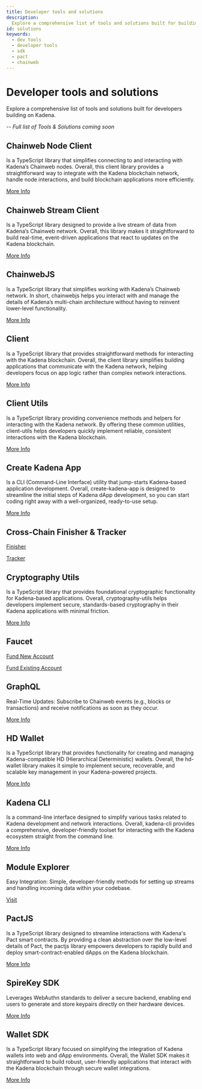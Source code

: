 ```yaml
---
title: Developer tools and solutions
description:
  Explore a comprehensive list of tools and solutions built for building on Kadena.
id: solutions
keywords:
  - dev tools
  - developer tools
  - sdk
  - pact
  - chainweb
---
```


# Developer tools and solutions

Explore a comprehensive list of tools and solutions built for developers building on Kadena.

-- *Full list of Tools & Solutions coming soon*

## Chainweb Node Client

Is a TypeScript library that simplifies connecting to and interacting with Kadena’s Chainweb nodes. Overall, this client library provides a straightforward way to integrate with the Kadena blockchain network, handle node interactions, and build blockchain applications more efficiently.

[More Info](https://www.npmjs.com/package/@kadena/chainweb-node-client)

## Chainweb Stream Client

Is a TypeScript library designed to provide a live stream of data from Kadena’s Chainweb network. Overall, this library makes it straightforward to build real-time, event-driven applications that react to updates on the Kadena blockchain.

[More Info](https://www.npmjs.com/package/@kadena/chainweb-stream-client)

## ChainwebJS

Is a TypeScript library that simplifies working with Kadena’s Chainweb network. In short, chainwebjs helps you interact with and manage the details of Kadena’s multi-chain architecture without having to reinvent lower-level functionality.

[More Info](https://www.npmjs.com/package/@kadena/chainwebjs)

## Client

Is a TypeScript library that provides straightforward methods for interacting with the Kadena blockchain. Overall, the client library simplifies building applications that communicate with the Kadena network, helping developers focus on app logic rather than complex network interactions.

[More Info](https://www.npmjs.com/package/@kadena/client)

## Client Utils

Is a TypeScript library providing convenience methods and helpers for interacting with the Kadena network. By offering these common utilities, client-utils helps developers quickly implement reliable, consistent interactions with the Kadena blockchain.

[More Info](https://www.npmjs.com/package/@kadena/client-utils)

## Create Kadena App

Is a CLI (Command-Line Interface) utility that jump-starts Kadena-based application development. Overall, create-kadena-app is designed to streamline the initial steps of Kadena dApp development, so you can start coding right away with a well-organized, ready-to-use setup.

[More Info](https://www.npmjs.com/package/@kadena/create-kadena-app)

## Cross-Chain Finisher & Tracker

[Finisher](https://tools.kadena.io/transactions/cross-chain-transfer-finisher)

[Tracker](https://tools.kadena.io/transactions/cross-chain-transfer-tracker)

## Cryptography Utils

Is a TypeScript library that provides foundational cryptographic functionality for Kadena-based applications. Overall, cryptography-utils helps developers implement secure, standards-based cryptography in their Kadena applications with minimal friction.

[More Info](https://www.npmjs.com/package/@kadena/cryptography-utils)

## Faucet

[Fund New Account](https://tools.kadena.io/faucet/new)

[Fund Existing Account](https://tools.kadena.io/faucet/existing)

## GraphQL

Real-Time Updates: Subscribe to Chainweb events (e.g., blocks or transactions) and receive notifications as soon as they occur.

[More Info](https://www.npmjs.com/package/@kadena/graph)

## HD Wallet

Is a TypeScript library that provides functionality for creating and managing Kadena-compatible HD (Hierarchical Deterministic) wallets. Overall, the hd-wallet library makes it simple to implement secure, recoverable, and scalable key management in your Kadena-powered projects.

[More Info](https://www.npmjs.com/package/@kadena/hd-wallet)

## Kadena CLI

Is a command-line interface designed to simplify various tasks related to Kadena development and network interactions. Overall, kadena-cli provides a comprehensive, developer-friendly toolset for interacting with the Kadena ecosystem straight from the command line.

[More Info](https://www.npmjs.com/package/@kadena/kadena-cli)

## Module Explorer

Easy Integration: Simple, developer-friendly methods for setting up streams and handling incoming data within your codebase.

[Visit](https://tools.kadena.io/modules/explorer)

## PactJS

Is a TypeScript library designed to streamline interactions with Kadena's Pact smart contracts. By providing a clean abstraction over the low-level details of Pact, the pactjs library empowers developers to rapidly build and deploy smart-contract-enabled dApps on the Kadena blockchain.

[More Info](https://www.npmjs.com/package/@kadena/pactjs)

## SpireKey SDK

Leverages WebAuthn standards to deliver a secure backend, enabling end users to generate and store keypairs directly on their hardware devices.

[More Info](https://www.npmjs.com/package/@kadena/spirekey-sdk)

## Wallet SDK

Is a TypeScript library focused on simplifying the integration of Kadena wallets into web and dApp environments. Overall, the Wallet SDK makes it straightforward to build robust, user-friendly applications that interact with the Kadena blockchain through secure wallet integrations.

[More Info](https://www.npmjs.com/package/@kadena/wallet-sdk)